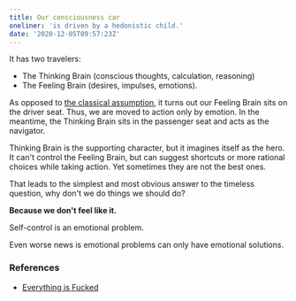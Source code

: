 ```yaml
---
title: Our consciousness car
oneliner: 'is driven by a hedonistic child.'
date: '2020-12-05T09:57:23Z'
---
```


It has two travelers:

- The Thinking Brain (conscious thoughts, calculation, reasoning)
- The Feeling Brain (desires, impulses, emotions).

As opposed to [the classical assumption](./self-control.md), it turns out our Feeling Brain sits on the driver seat. Thus, we are moved to action only by emotion. In the meantime, the Thinking Brain sits in the passenger seat and acts as the navigator.

Thinking Brain is the supporting character, but it imagines itself as the hero. It can't control the Feeling Brain, but can suggest shortcuts or more rational choices while taking action. Yet sometimes they are not the best ones.

That leads to the simplest and most obvious answer to the timeless question, why don't we do things we should do?

**Because we don't feel like it.**

Self-control is an emotional problem.

Even worse news is emotional problems can only have emotional solutions.

### References

- [Everything is Fucked](../books/everything-is-fucked)
